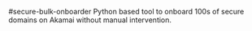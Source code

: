 #secure-bulk-onboarder
Python based tool to onboard 100s of secure domains on Akamai without manual intervention.
